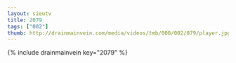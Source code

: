 ```yaml
--- 
layout: sieutv
title: 2079
tags: ["002"]
thumb: http://drainmainvein.com/media/videos/tmb/000/002/079/player.jpg
---
```

{% include drainmainvein key="2079" %} 
